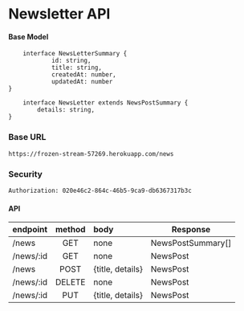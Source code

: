 # Newsletter API

#### Base Model
```
    interface NewsLetterSummary {
            id: string,
            title: string,
            createdAt: number,
            updatedAt: number
}

    interface NewsLetter extends NewsPostSummary {
        details: string,
}
```

### Base URL
```https://frozen-stream-57269.herokuapp.com/news```

### Security
```Authorization: 020e46c2-864c-46b5-9ca9-db6367317b3c```

#### API

| endpoint  | method | body             | Response          |
|-----------|:------:|:-----------------|-------------------|
| /news     |  GET   | none             | NewsPostSummary[] |
| /news/:id |  GET   | none             | NewsPost          |
| /news     |  POST  | {title, details} | NewsPost          |
| /news/:id | DELETE | none             | NewsPost          |
| /news/:id |  PUT   | {title, details} | NewsPost          |

